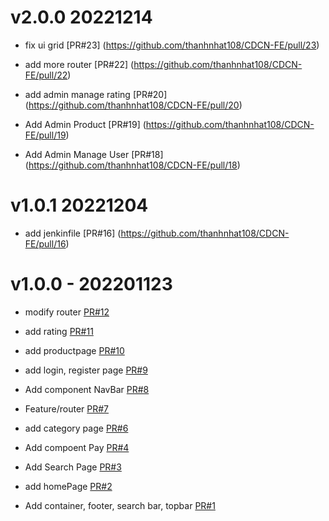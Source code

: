# v2.0.0 20221214
* fix ui grid
[PR#23] (https://github.com/thanhnhat108/CDCN-FE/pull/23)

* add more router
[PR#22] (https://github.com/thanhnhat108/CDCN-FE/pull/22)

* add admin manage rating
[PR#20] (https://github.com/thanhnhat108/CDCN-FE/pull/20)

* Add Admin Product
[PR#19] (https://github.com/thanhnhat108/CDCN-FE/pull/19)

* Add Admin Manage User
[PR#18] (https://github.com/thanhnhat108/CDCN-FE/pull/18)

# v1.0.1 20221204
* add jenkinfile
[PR#16] (https://github.com/thanhnhat108/CDCN-FE/pull/16)

# v1.0.0 - 202201123
* modify router
[PR#12](https://github.com/thanhnhat108/CDCN-FE/pull/12)

* add rating
[PR#11](https://github.com/thanhnhat108/CDCN-FE/pull/11)

* add productpage
[PR#10](https://github.com/thanhnhat108/CDCN-FE/pull/10)

* add login, register page
[PR#9](https://github.com/thanhnhat108/CDCN-FE/pull/9)

* Add component NavBar
[PR#8](https://github.com/thanhnhat108/CDCN-FE/pull/8)

* Feature/router
[PR#7](https://github.com/thanhnhat108/CDCN-FE/pull/7)

* add category page
[PR#6](https://github.com/thanhnhat108/CDCN-FE/pull/6)

* Add compoent Pay
[PR#4](https://github.com/thanhnhat108/CDCN-FE/pull/4)

* Add Search Page
[PR#3](https://github.com/thanhnhat108/CDCN-FE/pull/3)

* add homePage
[PR#2](https://github.com/thanhnhat108/CDCN-FE/pull/2)

* Add container, footer, search bar, topbar
[PR#1](https://github.com/thanhnhat108/CDCN-FE/pull/1)
